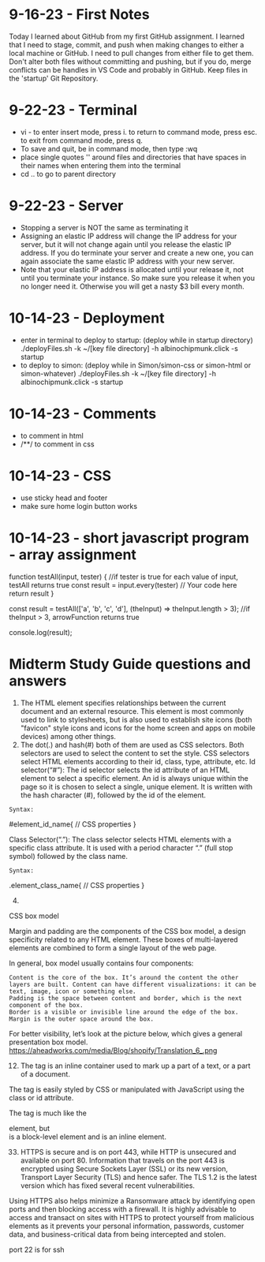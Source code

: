 # 9-16-23 - First Notes
Today I learned about GitHub from my first GitHub assignment. I learned that I need to stage, commit, and push when making changes to either a local machine or GitHub. I need to pull changes from either file to get them. Don't alter both files without committing and pushing, but if you do, merge conflicts can be handles in VS Code and probably in GitHub. Keep files in the 'startup' Git Repository.

# 9-22-23 - Terminal
- vi - to enter insert mode, press i. to return to command mode, press esc. to exit from command mode, press q. 
- To save and quit, be in command mode, then type :wq
- place single quotes '' around files and directories that have spaces in their names when entering them into the terminal
- cd .. to go to parent directory


# 9-22-23 - Server
- Stopping a server is NOT the same as terminating it
- Assigning an elastic IP address will change the IP address for your server, but it will not change again until you release the elastic IP address. If you do terminate your server and create a new one, you can again associate the same elastic IP address with your new server.
- Note that your elastic IP address is allocated until your release it, not until you terminate your instance. So make sure you release it when you no longer need it. Otherwise you will get a nasty $3 bill every month.

# 10-14-23 - Deployment
- enter in terminal to deploy to startup: (deploy while in startup directory)
./deployFiles.sh -k ~/[key file directory] -h albinochipmunk.click -s startup
- to deploy to simon: (deploy while in Simon/simon-css or simon-html or simon-whatever)
./deployFiles.sh -k ~/[key file directory] -h albinochipmunk.click -s startup

# 10-14-23 - Comments
- <!----> to comment in html
- /**/ to comment in css

# 10-14-23 - CSS
- use sticky head and footer
- make sure home login button works

# 10-14-23 - short javascript program - array assignment
  function testAll(input, tester) { //if tester is true for each value of input, testAll returns true
  const result = input.every(tester) // Your code here
  return result
  }

  const result = testAll(['a', 'b', 'c', 'd'], (theInput) => theInput.length > 3); //if theInput > 3, arrowFunction returns true

  console.log(result);

  # Midterm Study Guide questions and answers
  1. The <link> HTML element specifies relationships between the current document and an external resource. This element is most commonly used to link to stylesheets, but is also used to establish site icons (both "favicon" style icons and icons for the home screen and apps on mobile devices) among other things. 
  3. The dot(.) and hash(#) both of them are used as CSS selectors. Both selectors are used to select the content to set the style. CSS selectors select HTML elements according to their id, class, type, attribute, etc.
Id selector(“#”): The id selector selects the id attribute of an HTML element to select a specific element. An id is always unique within the page so it is chosen to select a single, unique element. It is written with the hash character (#), followed by the id of the element. 

    Syntax: 

#element_id_name{
  // CSS properties
}

Class Selector(“.”): The class selector selects HTML elements with a specific class attribute. It is used with a period character “.” (full stop symbol) followed by the class name. 

    Syntax: 

.element_class_name{
  // CSS properties
}

4. 
CSS box model

Margin and padding are the components of the CSS box model, a design specificity related to any HTML element. These boxes of multi-layered elements are combined to form a single layout of the web page. 

In general, box model usually contains four components:

    Content is the core of the box. It’s around the content the other layers are built. Content can have different visualizations: it can be text, image, icon or something else.
    Padding is the space between content and border, which is the next component of the box.
    Border is a visible or invisible line around the edge of the box. 
    Margin is the outer space around the box.

For better visibility, let’s look at the picture below, which gives a general presentation box model.
https://aheadworks.com/media/Blog/shopify/Translation_6_.png

12. The <span> tag is an inline container used to mark up a part of a text, or a part of a document.

The <span> tag is easily styled by CSS or manipulated with JavaScript using the class or id attribute.

The <span> tag is much like the <div> element, but <div> is a block-level element and <span> is an inline element.

33. HTTPS is secure and is on port 443, while HTTP is unsecured and available on port 80. Information that travels on the port 443 is encrypted using Secure Sockets Layer (SSL) or its new version, Transport Layer Security (TLS) and hence safer. The TLS 1.2 is the latest version which has fixed several recent vulnerabilities.

Using HTTPS also helps minimize a Ransomware attack by identifying open ports and then blocking access with a firewall. It is highly advisable to access and transact on sites with HTTPS to protect yourself from malicious elements as it prevents your personal information, passwords, customer data, and business-critical data from being intercepted and stolen.

port 22 is for ssh






